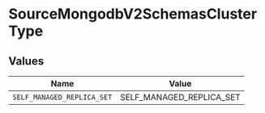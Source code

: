 # SourceMongodbV2SchemasClusterType


## Values

| Name                       | Value                      |
| -------------------------- | -------------------------- |
| `SELF_MANAGED_REPLICA_SET` | SELF_MANAGED_REPLICA_SET   |